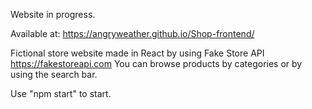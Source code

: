 Website in progress.

Available at: https://angryweather.github.io/Shop-frontend/

Fictional store website made in React by using Fake Store API https://fakestoreapi.com
You can browse products by categories or by using the search bar.

Use "npm start" to start.
